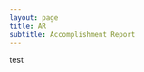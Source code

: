 ```yaml
---
layout: page
title: AR
subtitle: Accomplishment Report
---
```


<!-- # Accomplishment Report -->

test